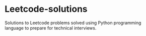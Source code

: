 # Leetcode-solutions
Solutions to Leetcode problems solved using Python programming language to prepare for technical interviews. 
